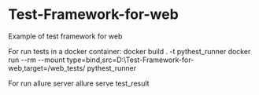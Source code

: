 # Test-Framework-for-web
Example of test framework for web

For run tests in a docker container:
docker build . -t pythest_runner
docker run --rm --mount type=bind,src=D:\Test-Framework-for-web,target=/web_tests/ pythest_runner

For run allure server
allure serve test_result
